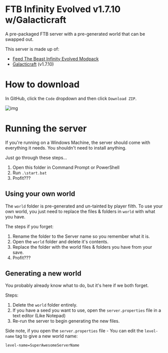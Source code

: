 # FTB Infinity Evolved v1.7.10 w/Galacticraft

A pre-packaged FTB server with a pre-generated world that can be swapped out.

This server is made up of:
- [Feed The Beast Infinity Evolved Modpack](https://feed-the-beast.com/modpacks/23-ftb-infinity-evolved-17)
- [Galacticraft](https://micdoodle8.com/mods/galacticraft/) (v1.7.10)

# How to download

In GitHub, click the `Code` dropdown and then click `Download ZIP`.

![img](how-to-download.png)

# Running the server

If you're running on a Windows Machine, the server should come with everything it needs. You shouldn't need to install anything.

Just go through these steps...

1. Open this folder in Command Prompt or PowerShell
2. Run `.\start.bat`
3. Profit???

## Using your own world

The `world` folder is pre-generated and un-tainted by player filth. To use your own world, you just need to replace the files & folders in `world` with what you have.

The steps if you forget:

1. Rename the folder to the Server name so you remember what it is.
2. Open the `world` folder and delete it's contents.
3. Replace the folder with the world files & folders you have from your save.
4. Profit???

## Generating a new world

You probably already know what to do, but it's here if we both forget.

Steps:

1. Delete the `world` folder entirely.
2. If you have a seed you want to use, open the `server.properties` file in a text editor (Like Notepad)
3. Re-run the server to begin generating the new files.

Side note, if you open the `server.properties` file - You can edit the `level-name` tag to give a new world name:
```
level-name=SuperAwesomeServerName
```
